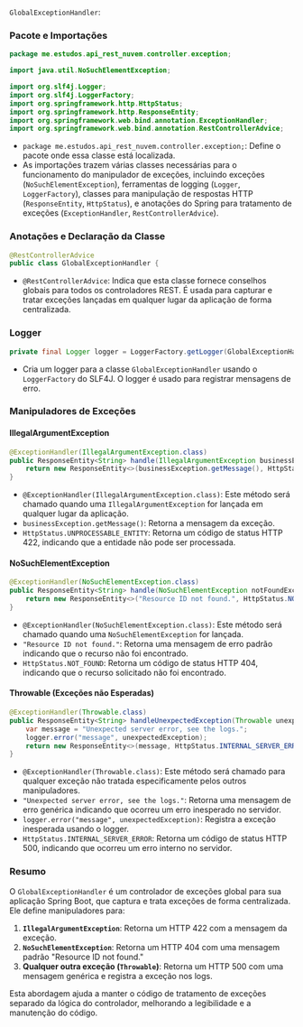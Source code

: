 `GlobalExceptionHandler`:

### Pacote e Importações

```java
package me.estudos.api_rest_nuvem.controller.exception;

import java.util.NoSuchElementException;

import org.slf4j.Logger;
import org.slf4j.LoggerFactory;
import org.springframework.http.HttpStatus;
import org.springframework.http.ResponseEntity;
import org.springframework.web.bind.annotation.ExceptionHandler;
import org.springframework.web.bind.annotation.RestControllerAdvice;
```

- `package me.estudos.api_rest_nuvem.controller.exception;`: Define o pacote onde essa classe está localizada.
- As importações trazem várias classes necessárias para o funcionamento do manipulador de exceções, incluindo exceções (`NoSuchElementException`), ferramentas de logging (`Logger`, `LoggerFactory`), classes para manipulação de respostas HTTP (`ResponseEntity`, `HttpStatus`), e anotações do Spring para tratamento de exceções (`ExceptionHandler`, `RestControllerAdvice`).

### Anotações e Declaração da Classe

```java
@RestControllerAdvice
public class GlobalExceptionHandler {
```

- `@RestControllerAdvice`: Indica que esta classe fornece conselhos globais para todos os controladores REST. É usada para capturar e tratar exceções lançadas em qualquer lugar da aplicação de forma centralizada.

### Logger

```java
private final Logger logger = LoggerFactory.getLogger(GlobalExceptionHandler.class);
```

- Cria um logger para a classe `GlobalExceptionHandler` usando o `LoggerFactory` do SLF4J. O logger é usado para registrar mensagens de erro.

### Manipuladores de Exceções

#### IllegalArgumentException

```java
@ExceptionHandler(IllegalArgumentException.class)
public ResponseEntity<String> handle(IllegalArgumentException businessException){
    return new ResponseEntity<>(businessException.getMessage(), HttpStatus.UNPROCESSABLE_ENTITY);
}
```

- `@ExceptionHandler(IllegalArgumentException.class)`: Este método será chamado quando uma `IllegalArgumentException` for lançada em qualquer lugar da aplicação.
- `businessException.getMessage()`: Retorna a mensagem da exceção.
- `HttpStatus.UNPROCESSABLE_ENTITY`: Retorna um código de status HTTP 422, indicando que a entidade não pode ser processada.

#### NoSuchElementException

```java
@ExceptionHandler(NoSuchElementException.class)
public ResponseEntity<String> handle(NoSuchElementException notFoundException){
    return new ResponseEntity<>("Resource ID not found.", HttpStatus.NOT_FOUND);
}
```

- `@ExceptionHandler(NoSuchElementException.class)`: Este método será chamado quando uma `NoSuchElementException` for lançada.
- `"Resource ID not found."`: Retorna uma mensagem de erro padrão indicando que o recurso não foi encontrado.
- `HttpStatus.NOT_FOUND`: Retorna um código de status HTTP 404, indicando que o recurso solicitado não foi encontrado.

#### Throwable (Exceções não Esperadas)

```java
@ExceptionHandler(Throwable.class)
public ResponseEntity<String> handleUnexpectedException(Throwable unexpectedException){
    var message = "Unexpected server error, see the logs.";
    logger.error("message", unexpectedException);
    return new ResponseEntity<>(message, HttpStatus.INTERNAL_SERVER_ERROR);
}
```

- `@ExceptionHandler(Throwable.class)`: Este método será chamado para qualquer exceção não tratada especificamente pelos outros manipuladores.
- `"Unexpected server error, see the logs."`: Retorna uma mensagem de erro genérica indicando que ocorreu um erro inesperado no servidor.
- `logger.error("message", unexpectedException)`: Registra a exceção inesperada usando o logger.
- `HttpStatus.INTERNAL_SERVER_ERROR`: Retorna um código de status HTTP 500, indicando que ocorreu um erro interno no servidor.

### Resumo

O `GlobalExceptionHandler` é um controlador de exceções global para sua aplicação Spring Boot, que captura e trata exceções de forma centralizada. Ele define manipuladores para:

1. **`IllegalArgumentException`**: Retorna um HTTP 422 com a mensagem da exceção.
2. **`NoSuchElementException`**: Retorna um HTTP 404 com uma mensagem padrão "Resource ID not found."
3. **Qualquer outra exceção (`Throwable`)**: Retorna um HTTP 500 com uma mensagem genérica e registra a exceção nos logs.

Esta abordagem ajuda a manter o código de tratamento de exceções separado da lógica do controlador, melhorando a legibilidade e a manutenção do código.